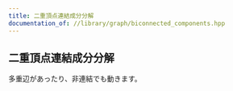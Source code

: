 ```yaml
---
title: 二重頂点連結成分分解
documentation_of: //library/graph/biconnected_components.hpp
---
```

## 二重頂点連結成分分解

多重辺があったり、非連結でも動きます。

